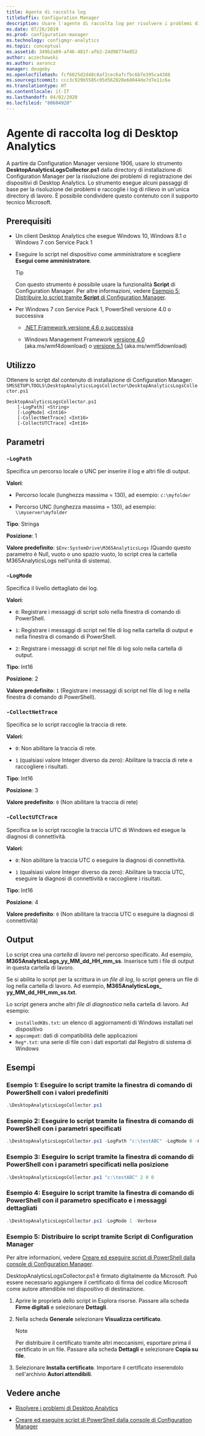 ```yaml
---
title: Agente di raccolta log
titleSuffix: Configuration Manager
description: Usare l'agente di raccolta log per risolvere i problemi di Desktop Analytics
ms.date: 07/26/2019
ms.prod: configuration-manager
ms.technology: configmgr-analytics
ms.topic: conceptual
ms.assetid: 349b2a69-af46-481f-afb2-24d98774e852
author: aczechowski
ms.author: aaroncz
manager: dougeby
ms.openlocfilehash: fcf6025d2d48c8af2cec6afcfbc6b7e395ca4388
ms.sourcegitcommit: ccc3c929b5585c05d562020e68044de7d7e11c6a
ms.translationtype: HT
ms.contentlocale: it-IT
ms.lasthandoff: 04/02/2020
ms.locfileid: "80604920"
---
```

# <a name="desktop-analytics-log-collector"></a>Agente di raccolta log di Desktop Analytics

A partire da Configuration Manager versione 1906, usare lo strumento **DesktopAnalyticsLogsCollector.ps1** dalla directory di installazione di Configuration Manager per la risoluzione dei problemi di registrazione dei dispositivi di Desktop Analytics. Lo strumento esegue alcuni passaggi di base per la risoluzione dei problemi e raccoglie i log di rilievo in un'unica directory di lavoro. È possibile condividere questo contenuto con il supporto tecnico Microsoft.


## <a name="prerequisites"></a>Prerequisiti

- Un client Desktop Analytics che esegue Windows 10, Windows 8.1 o Windows 7 con Service Pack 1

- Eseguire lo script nel dispositivo come amministratore e scegliere **Esegui come amministratore**.

    > [!Tip]
    > Con questo strumento è possibile usare la funzionalità **Script** di Configuration Manager. Per altre informazioni, vedere [Esempio 5: Distribuire lo script tramite **Script** di Configuration Manager](#bkmk_ex5).

- Per Windows 7 con Service Pack 1, PowerShell versione 4.0 o successiva
    - [.NET Framework versione 4.6 o successiva](https://dotnet.microsoft.com/download/dotnet-framework)

    - Windows Management Framework [versione 4.0](https://support.microsoft.com/help/2819745) (aka.ms/wmf4download) o [versione 5.1](https://www.microsoft.com/download/details.aspx?id=54616) (aka.ms/wmf5download)

## <a name="usage"></a>Utilizzo

Ottenere lo script dal contenuto di installazione di Configuration Manager: `SMSSETUP\TOOLS\DesktopAnalyticsLogsCollector\DesktopAnalyticsLogsCollector.ps1`

``` Syntax
DesktopAnalyticsLogsCollector.ps1
    [-LogPath] <String>
    [-LogMode] <Int16>
    [-CollectNetTrace] <Int16>
    [-CollectUTCTrace] <Int16>
```

## <a name="parameters"></a>Parametri

### `-LogPath`

Specifica un percorso locale o UNC per inserire il log e altri file di output.

**Valori**:

- Percorso locale (lunghezza massima = 130), ad esempio: `c:\myfolder`

- Percorso UNC (lunghezza massima = 130), ad esempio: `\\myserver\myfolder`

**Tipo**: Stringa

**Posizione**: 1

**Valore predefinito**: `$Env:SystemDrive\M365AnalyticsLogs` (Quando questo parametro è Null, vuoto o uno spazio vuoto, lo script crea la cartella M365AnalyticsLogs nell'unità di sistema).

### `-LogMode`

Specifica il livello dettagliato dei log.

**Valori**:

- `0`: Registrare i messaggi di script solo nella finestra di comando di PowerShell.

- `1`: Registrare i messaggi di script nel file di log nella cartella di output e nella finestra di comando di PowerShell.

- `2`: Registrare i messaggi di script nel file di log solo nella cartella di output.

**Tipo**: Int16

**Posizione**: 2

**Valore predefinito**: `1` (Registrare i messaggi di script nel file di log e nella finestra di comando di PowerShell).

### `-CollectNetTrace`

Specifica se lo script raccoglie la traccia di rete.

**Valori**:

- `0`: Non abilitare la traccia di rete.

- `1` (qualsiasi valore Integer diverso da zero): Abilitare la traccia di rete e raccogliere i risultati.

**Tipo**: Int16

**Posizione**: 3

**Valore predefinito**: `0` (Non abilitare la traccia di rete)

### `-CollectUTCTrace`

Specifica se lo script raccoglie la traccia UTC di Windows ed esegue la diagnosi di connettività.

**Valori**:

- `0`: Non abilitare la traccia UTC o eseguire la diagnosi di connettività.

- `1` (qualsiasi valore Integer diverso da zero): Abilitare la traccia UTC, eseguire la diagnosi di connettività e raccogliere i risultati.

**Tipo**: Int16

**Posizione**: 4

**Valore predefinito**: `0` (Non abilitare la traccia UTC o eseguire la diagnosi di connettività)


## <a name="output"></a>Output

Lo script crea una *cartella di lavoro* nel percorso specificato. Ad esempio, **M365AnalyticsLogs_yy_MM_dd_HH_mm_ss**. Inserisce tutti i file di output in questa cartella di lavoro.

Se si abilita lo script per la scrittura in un *file di log*, lo script genera un file di log nella cartella di lavoro. Ad esempio, **M365AnalyticsLogs_ yy_MM_dd_HH_mm_ss.txt**.

Lo script genera anche altri *file di diagnostica* nella cartella di lavoro. Ad esempio:

- `installedKBs.txt`: un elenco di aggiornamenti di Windows installati nel dispositivo
- `appcompat`: dati di compatibilità delle applicazioni
- `Reg*.txt`: una serie di file con i dati esportati dal Registro di sistema di Windows


## <a name="examples"></a>Esempi

### <a name="example-1-run-script-via-powershell-command-window-with-default-values"></a><a name="bkmk_ex1"></a> Esempio 1: Eseguire lo script tramite la finestra di comando di PowerShell con i valori predefiniti

```PowerShell
.\DesktopAnalyticsLogsCollector.ps1
```

### <a name="example-2-run-script-via-powershell-command-window-with-specified-parameters"></a><a name="bkmk_ex2"></a> Esempio 2: Eseguire lo script tramite la finestra di comando di PowerShell con i parametri specificati

```PowerShell
.\DesktopAnalyticsLogsCollector.ps1 -LogPath "c:\testABC" -LogMode 0 -CollectNetTrace 0 -CollectUTCTrace 0
```

### <a name="example-3-run-script-via-powershell-command-window-with-specified-parameters-in-position"></a><a name="bkmk_ex3"></a> Esempio 3: Eseguire lo script tramite la finestra di comando di PowerShell con i parametri specificati nella posizione

```PowerShell
.\DesktopAnalyticsLogsCollector.ps1 "c:\testABC" 2 0 0
```

### <a name="example-4-run-script-via-powershell-command-window-with-specified-parameter-and-verbose-messages"></a><a name="bkmk_ex4"></a> Esempio 4: Eseguire lo script tramite la finestra di comando di PowerShell con il parametro specificato e i messaggi dettagliati

```PowerShell
.\DesktopAnalyticsLogsCollector.ps1 -LogMode 1 -Verbose
```

### <a name="example-5-deploy-script-via-configuration-manager-scripts"></a><a name="bkmk_ex5"></a> Esempio 5: Distribuire lo script tramite **Script** di Configuration Manager

Per altre informazioni, vedere [Creare ed eseguire script di PowerShell dalla console di Configuration Manager](/sccm/apps/deploy-use/create-deploy-scripts).

DesktopAnalyticsLogsCollector.ps1 è firmato digitalmente da Microsoft. Può essere necessario aggiungere il certificato di firma del codice Microsoft come autore attendibile nel dispositivo di destinazione.

1. Aprire le proprietà dello script in Esplora risorse. Passare alla scheda **Firme digitali** e selezionare **Dettagli**.

2. Nella scheda **Generale** selezionare **Visualizza certificato**.

    > [!Note]
    > Per distribuire il certificato tramite altri meccanismi, esportare prima il certificato in un file. Passare alla scheda **Dettagli** e selezionare **Copia su file**.

3. Selezionare **Installa certificato**. Importare il certificato inserendolo nell'archivio **Autori attendibili**.


## <a name="see-also"></a>Vedere anche

- [Risolvere i problemi di Desktop Analytics](/sccm/desktop-analytics/troubleshooting)

- [Creare ed eseguire script di PowerShell dalla console di Configuration Manager](/sccm/apps/deploy-use/create-deploy-scripts)
